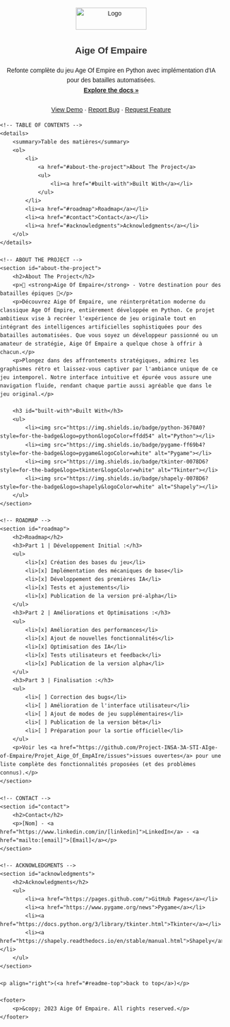 <!DOCTYPE html>
<html lang="fr">
<head>
    <meta charset="UTF-8">
    <meta name="viewport" content="width=device-width, initial-scale=1.0">
    <title>Aige Of Empaire</title>
    <style>
        body {
            font-family: Arial, sans-serif;
            line-height: 1.6;
            margin: 0;
            padding: 0;
        }
        header {
            text-align: center;
            padding: 2rem;
            background-color: #f8f9fa;
        }
        header img {
            max-width: 100%;
            height: auto;
        }
        nav {
            text-align: center;
            margin: 2rem 0;
        }
        nav a {
            margin: 0 1rem;
            text-decoration: none;
            color: #007bff;
        }
        nav a:hover {
            text-decoration: underline;
        }
        main {
            max-width: 800px;
            margin: 0 auto;
            padding: 0 2rem;
        }
        h1, h2, h3 {
            color: #333;
        }
        ul {
            list-style-type: none;
            padding: 0;
        }
        li {
            margin-bottom: 1rem;
        }
        footer {
            text-align: center;
            padding: 2rem;
            background-color: #f8f9fa;
            margin-top: 2rem;
        }
    </style>
</head>
<body>
    <a name="readme-top"></a>
    <!-- PROJECT LOGO -->
    <br />
    <div align="center">
        <a href="https://github.com/Project-INSA-3A-STI-AIge-of-Empaire/Projet_Aige_Of_EmpAIre">
            <img src="https://github.com/Project-INSA-3A-STI-AIge-of-Empaire/Projet_Aige_Of_EmpAIre/blob/main/logo.png" alt="Logo" width="160" height="50">
        </a>
        <h2 align="center">Aige Of Empaire</h2>
        <p align="center">
            Refonte complète du jeu Age Of Empire en Python avec implémentation d'IA pour des batailles automatisées.
            <br />
            <a href="https://github.com/Project-INSA-3A-STI-AIge-of-Empaire/Projet_Aige_Of_EmpAIre/index.html"><strong>Explore the docs »</strong></a>
            <br />
            <br />
            <a href="https://github.com/Project-INSA-3A-STI-AIge-of-Empaire/Projet_Aige_Of_EmpAIre">View Demo</a>
            ·
            <a href="https://github.com/Project-INSA-3A-STI-AIge-of-Empaire/Projet_Aige_Of_EmpAIre/issues">Report Bug</a>
            ·
            <a href="https://github.com/Project-INSA-3A-STI-AIge-of-Empaire/Projet_Aige_Of_EmpAIre/issues">Request Feature</a>
        </p>
    </div>

    <!-- TABLE OF CONTENTS -->
    <details>
        <summary>Table des matières</summary>
        <ol>
            <li>
                <a href="#about-the-project">About The Project</a>
                <ul>
                    <li><a href="#built-with">Built With</a></li>
                </ul>
            </li>
            <li><a href="#roadmap">Roadmap</a></li>
            <li><a href="#contact">Contact</a></li>
            <li><a href="#acknowledgments">Acknowledgments</a></li>
        </ol>
    </details>

    <!-- ABOUT THE PROJECT -->
    <section id="about-the-project">
        <h2>About The Project</h2>
        <p>🌟 <strong>Aige Of Empaire</strong> - Votre destination pour des batailles épiques 🌟</p>
        <p>Découvrez Aige Of Empaire, une réinterprétation moderne du classique Age Of Empire, entièrement développée en Python. Ce projet ambitieux vise à recréer l'expérience de jeu originale tout en intégrant des intelligences artificielles sophistiquées pour des batailles automatisées. Que vous soyez un développeur passionné ou un amateur de stratégie, Aige Of Empaire a quelque chose à offrir à chacun.</p>
        <p>Plongez dans des affrontements stratégiques, admirez les graphismes rétro et laissez-vous captiver par l'ambiance unique de ce jeu intemporel. Notre interface intuitive et épurée vous assure une navigation fluide, rendant chaque partie aussi agréable que dans le jeu original.</p>

        <h3 id="built-with">Built With</h3>
        <ul>
            <li><img src="https://img.shields.io/badge/python-3670A0?style=for-the-badge&logo=python&logoColor=ffdd54" alt="Python"></li>
            <li><img src="https://img.shields.io/badge/pygame-ff69b4?style=for-the-badge&logo=pygame&logoColor=white" alt="Pygame"></li>
            <li><img src="https://img.shields.io/badge/tkinter-0078D6?style=for-the-badge&logo=tkinter&logoColor=white" alt="Tkinter"></li>
            <li><img src="https://img.shields.io/badge/shapely-0078D6?style=for-the-badge&logo=shapely&logoColor=white" alt="Shapely"></li>
        </ul>
    </section>

    <!-- ROADMAP -->
    <section id="roadmap">
        <h2>Roadmap</h2>
        <h3>Part 1 | Développement Initial :</h3>
        <ul>
            <li>[x] Création des bases du jeu</li>
            <li>[x] Implémentation des mécaniques de base</li>
            <li>[x] Développement des premières IA</li>
            <li>[x] Tests et ajustements</li>
            <li>[x] Publication de la version pré-alpha</li>
        </ul>
        <h3>Part 2 | Améliorations et Optimisations :</h3>
        <ul>
            <li>[x] Amélioration des performances</li>
            <li>[x] Ajout de nouvelles fonctionnalités</li>
            <li>[x] Optimisation des IA</li>
            <li>[x] Tests utilisateurs et feedback</li>
            <li>[x] Publication de la version alpha</li>
        </ul>
        <h3>Part 3 | Finalisation :</h3>
        <ul>
            <li>[ ] Correction des bugs</li>
            <li>[ ] Amélioration de l'interface utilisateur</li>
            <li>[ ] Ajout de modes de jeu supplémentaires</li>
            <li>[ ] Publication de la version bêta</li>
            <li>[ ] Préparation pour la sortie officielle</li>
        </ul>
        <p>Voir les <a href="https://github.com/Project-INSA-3A-STI-AIge-of-Empaire/Projet_Aige_Of_EmpAIre/issues">issues ouvertes</a> pour une liste complète des fonctionnalités proposées (et des problèmes connus).</p>
    </section>

    <!-- CONTACT -->
    <section id="contact">
        <h2>Contact</h2>
        <p>[Nom] - <a href="https://www.linkedin.com/in/[linkedin]">LinkedIn</a> - <a href="mailto:[email]">[Email]</a></p>
    </section>

    <!-- ACKNOWLEDGMENTS -->
    <section id="acknowledgments">
        <h2>Acknowledgments</h2>
        <ul>
            <li><a href="https://pages.github.com/">GitHub Pages</a></li>
            <li><a href="https://www.pygame.org/news">Pygame</a></li>
            <li><a href="https://docs.python.org/3/library/tkinter.html">Tkinter</a></li>
            <li><a href="https://shapely.readthedocs.io/en/stable/manual.html">Shapely</a></li>
        </ul>
    </section>

    <p align="right">(<a href="#readme-top">back to top</a>)</p>

    <footer>
        <p>&copy; 2023 Aige Of Empaire. All rights reserved.</p>
    </footer>
</body>
</html>

